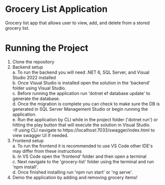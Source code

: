 # Grocery List Application

Grocery list app that allows user to view, add, and delete from a stored grocery list.

# Running the Project

1. Clone the repository<br />
2. Backend setup<br />
   a. To run the backend you will need .NET 6, SQL Server, and Visual Studio 2022 installed<br />
   b. Once Visual Studio is installed open the solution in the 'backend' folder using Visual Studio.<br />
   c. Before running the application run 'dotnet ef database update' to generate the database.<br />
   d. Once the migration is complete you can check to make sure the DB is generated in SQL Server Management Studio or begin running the application.<br />
   e. Run the application by CLI while in the project folder ('dotnet run') or hitting the play button that will execute the solution in Visual Studio.<br />
      -If using CLI navigate to https://localhost:7033/swagger/index.html to view swagger UI if needed.<br />
3. Frontend setup<br />
   a. To run the frontend it is recommended to use VS Code other IDE's may differ from these instructions<br />
   b. In VS Code open the 'frontend' folder and then open a terminal<br />
   c. Next navigate to the 'grocery-list' folder using the terminal and run 'npm install'.<br />
   d. Once finished installing run 'npm run start' or 'ng serve'.<br />
4. Demo the application by adding and removing grocery items!<br />
